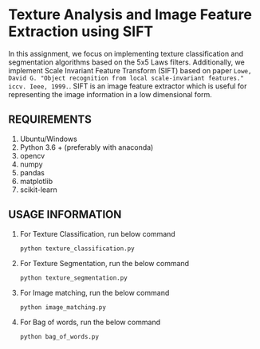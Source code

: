 # Texture Analysis and Image Feature Extraction using SIFT

In this assignment, we focus on implementing texture classification and segmentation algorithms based on the 5x5 Laws filters. Additionally, we implement Scale Invariant Feature Transform (SIFT) based on paper `Lowe, David G. "Object recognition from local scale-invariant features." iccv. Ieee, 1999.`. SIFT is an image feature extractor which is useful for representing the image information in a low dimensional form.

## REQUIREMENTS

1. Ubuntu/Windows
2. Python 3.6 + (preferably with anaconda)
3. opencv
4. numpy
5. pandas
6. matplotlib
7. scikit-learn

## USAGE INFORMATION 

1.	For Texture Classification, run below command 
	```
	python texture_classification.py
	```
2.	For Texture Segmentation, run the below command
	```
	python texture_segmentation.py
	```
3.	For Image matching, run the below command
	```
	python image_matching.py
	```

4.	For Bag of words, run the below command
	```
	python bag_of_words.py
	```

